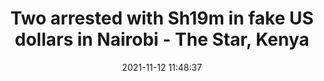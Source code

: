 ---
"title": "Two arrested with Sh19m in fake US dollars in Nairobi - The Star, Kenya"
"date": "2021-11-12 11:48:37"
"feed_name": "GOOGLENEWSMINING"
"feed_website": "https://news.google.com/search?q=mining%2Bincident&hl=en-US&gl=US&ceid=US:en"
"feed_rss": "https://news.google.com/rss/search?q=mining%2Bincident&hl=en-US&gl=US&ceid=US:en"
"link": "https://www.the-star.co.ke/news/2021-11-12-two-arrested-with-sh19m-in-fake-us-dollars-in-nairobi/"
"source": "{'href': 'https://www.the-star.co.ke', 'title': 'The Star, Kenya'}"
"file": "_posts/2021-1-1-723e7391b550322350598ee02169366c382f9fcc.md"
"accident": "0"
"drilling": "0"
"dead": "0"
"injured": "0"
"arrested": "0"
"place": "unknown place"
"where": "unknown site"
"causes": "unknown"
"place_uri": "unknown place"
---